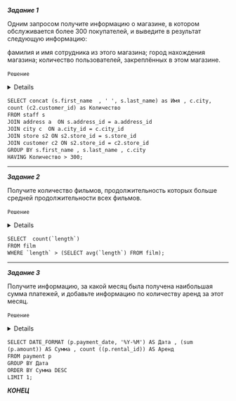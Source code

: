 ***Задание 1***


Одним запросом получите информацию о магазине, в котором обслуживается более 300 покупателей, и выведите в результат следующую информацию:

фамилия и имя сотрудника из этого магазина;
город нахождения магазина;
количество пользователей, закреплённых в этом магазине.

`Решение`

<details>

![Screnshot](https://github.com/7Evgen7/Netology/blob/main/JPG/12_04_SDBSQL/12_04_1.jpg)
  
</details>

```
SELECT concat (s.first_name  , ' ', s.last_name) as Имя , c.city,  count (c2.customer_id) as Количество 
FROM staff s 
JOIN address a  ON s.address_id = a.address_id 
JOIN city c  ON a.city_id = c.city_id 
JOIN store s2 ON s2.store_id = s.store_id 
JOIN customer c2 ON s2.store_id = c2.store_id 
GROUP BY s.first_name , s.last_name , c.city 
HAVING Количество > 300;
```

---

***Задание 2***

Получите количество фильмов, продолжительность которых больше средней продолжительности всех фильмов.

`Решение`

<details>

![Screnshot](https://github.com/7Evgen7/Netology/blob/main/JPG/12_04_SDBSQL/12_04_2.jpg)
  
</details>

```
SELECT  count(`length`) 
FROM film 
WHERE `length` > (SELECT avg(`length`) FROM film);
```

---

***Задание 3***

Получите информацию, за какой месяц была получена наибольшая сумма платежей, и добавьте информацию по количеству аренд за этот месяц.

`Решение`

<details>

![Screnshot](https://github.com/7Evgen7/Netology/blob/main/JPG/12_04_SDBSQL/12_04_3.jpg)
  
</details>

```
SELECT DATE_FORMAT (p.payment_date, '%Y-%M') AS Дата , (sum (p.amount)) AS Сумма , count ((p.rental_id)) AS Аренд
FROM payment p 
GROUP BY Дата
ORDER BY Сумма DESC
LIMIT 1;
```

***КОНЕЦ***
